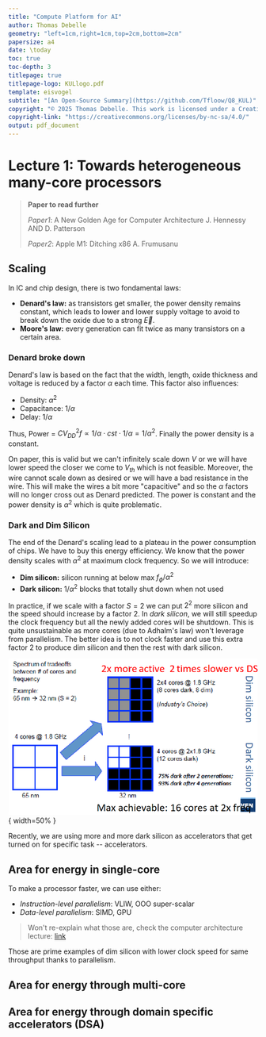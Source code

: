 ```yaml
---
title: "Compute Platform for AI"
author: Thomas Debelle
geometry: "left=1cm,right=1cm,top=2cm,bottom=2cm"
papersize: a4
date: \today
toc: true
toc-depth: 3
titlepage: true
titlepage-logo: KULlogo.pdf
template: eisvogel
subtitle: "[An Open-Source Summary](https://github.com/Tfloow/Q8_KUL)"
copyright: "© 2025 Thomas Debelle. This work is licensed under a Creative Commons Attribution-NonCommercial-ShareAlike 4.0 International License."
copyright-link: "https://creativecommons.org/licenses/by-nc-sa/4.0/"
output: pdf_document
---
```


# Lecture 1: Towards heterogeneous many-core processors

> **Paper to read further**
> 
> *Paper1*: A New Golden Age for Computer Architecture J. Hennessy AND D. Patterson
> 
> *Paper2*: Apple M1: Ditching x86 A. Frumusanu

## Scaling

In IC and chip design, there is two fondamental laws:

- **Denard's law:** as transistors get smaller, the power density remains constant, which leads to lower and lower supply voltage to avoid to break down the oxide due to a strong $\vec{E}$.
- **Moore's law:** every generation can fit twice as many transistors on a certain area. 

### Denard broke down

Denard's law is based on the fact that the width, length, oxide thickness and voltage is reduced by a factor $\alpha$ each time. This factor also influences:

- Density: $\alpha^2$
- Capacitance: $1/\alpha$
- Delay: $1/\alpha$

Thus, Power = $CV_{DD}^2 f \propto 1/\alpha \cdot cst \cdot 1/\alpha = 1/\alpha^2$. Finally the power density is a constant.

On paper, this is valid but we can't infinitely scale down $V$ or we will have lower speed the closer we come to $V_{th}$ which is not feasible. Moreover, the wire cannot scale down as desired or we will have a bad resistance in the wire. This will make the wires a bit more "capacitive" and so the $\alpha$ factors will no longer cross out as Denard predicted. The power is constant and the power density is $\alpha^2$ which is quite problematic.

### Dark and Dim Silicon

The end of the Denard's scaling lead to a plateau in the power consumption of chips. We have to buy this energy efficiency. We know that the power density scales with $\alpha^2$ at maximum clock frequency. So we will introduce:

- **Dim silicon:** silicon running at below max $f_\phi/\alpha^2$
- **Dark silicon:** $1/\alpha^2$ blocks that totally shut down when not used

In practice, if we scale with a factor $S=2$ we can put $2^2$ more silicon and the speed should increase by a factor $2$. In *dark silicon*, we will still speedup the clock frequency but all the newly added cores will be shutdown. This is quite unsustainable as more cores (due to Adhalm's law) won't leverage from parallelism. The better idea is to not clock faster and use this extra factor $2$ to produce dim silicon and then the rest with dark silicon.

![The two aforementioned techniques](image.png){ width=50% }

Recently, we are using more and more dark silicon as accelerators that get turned on for specific task -- accelerators.

## Area for energy in single-core

To make a processor faster, we can use either:

- *Instruction-level parallelism*: VLIW, OOO super-scalar
- *Data-level parallelism*: SIMD, GPU

> Won't re-explain what those are, check the computer architecture lecture: [link](https://github.com/Tfloow/ESATSummary/blob/main/PDF/M1S2_Computer_Architecture.pdf)

Those are prime examples of dim silicon with lower clock speed for same throughput thanks to parallelism.

## Area for energy through multi-core

## Area for energy through domain specific accelerators (DSA)